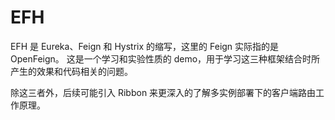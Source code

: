# EFH

EFH 是 Eureka、Feign 和 Hystrix 的缩写，这里的 Feign 实际指的是 OpenFeign。
这是一个学习和实验性质的 demo，用于学习这三种框架结合时所产生的效果和代码相关的问题。

除这三者外，后续可能引入 Ribbon 来更深入的了解多实例部署下的客户端路由工作原理。